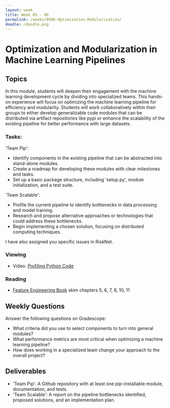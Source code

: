 ```yaml
---
layout: week
title: Week 05 - 06
permalink: /weeks/0506-Optimization-Modularization/
doodle: /doodle.png
---
```


# Optimization and Modularization in Machine Learning Pipelines

## Topics

In this module, students will deepen their engagement with the machine learning 
development cycle by dividing into specialized teams. This hands-on experience 
will focus on optimizing the machine learning pipeline for efficiency and 
modularity. Students will work collaboratively within their groups to either 
develop generalizable code modules that can be distributed via artifact repositories like  pypi
or enhance the scalability of the existing pipeline for better performance with
large datasets.

### Tasks: 

'Team Pip':

* Identify components in the existing pipeline that can be abstracted into stand-alone modules.
* Create a roadmap for developing these modules with clear milestones and tasks.
* Set up a basic package structure, including 'setup.py', module initialization, and a test suite.

'Team Scalable':

* Profile the current pipeline to identify bottlenecks in data processing and model training.
* Research and propose alternative approaches or technologies that could address these bottlenecks.
* Begin implementing a chosen solution, focusing on distributed computing techniques.

I have also assigned you specific issues in RiskNet. 

### Viewing

* Video: [Profiling Python Code](https://www.youtube.com/watch?v=BZzb_Wpag_M&pp=ygUWcHJvZmlsaW5nIHB5dGhvbiBjb2RlIA%3D%3D)

### Reading
* [Feature Engineering Book](http://www.feat.engineering) skim chapters 5, 6, 7, 8, 10, 11 


## Weekly Questions

Answer the following questions on Gradescope:

* What criteria did you use to select components to turn into general modules?
* What performance metrics are most critical when optimizing a machine learning pipeline?
* How does working in a specialized team change your approach to the overall project?

## Deliverables

* 'Team Pip': A Github repository with at least one pip-installable module, documentation, and tests.
* 'Team Scalable': A report on the pipeline bottlenecks identified, proposed solutions, and an implementation plan.